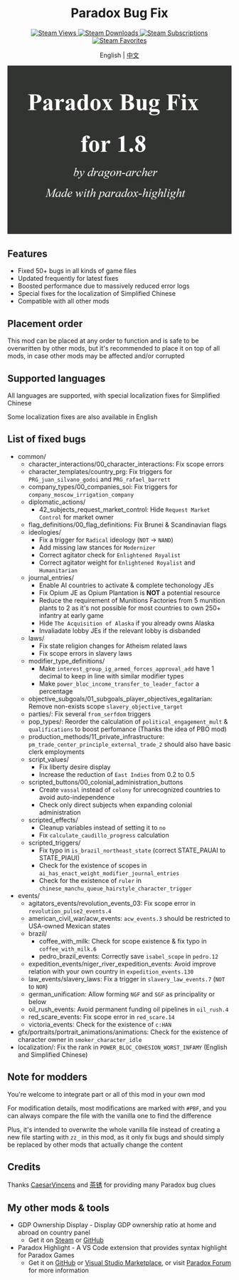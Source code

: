 <h1 align="center">Paradox Bug Fix</h1>

<p align="center">
	<a href="https://steamcommunity.com/sharedfiles/filedetails/?id=3277665729">
		<img src="https://img.shields.io/steam/views/3277665729" alt="Steam Views">
	</a>
	<a href="https://steamcommunity.com/sharedfiles/filedetails/?id=3277665729">
		<img src="https://img.shields.io/steam/downloads/3277665729" alt="Steam Downloads">
	</a>
	<a href="https://steamcommunity.com/sharedfiles/filedetails/?id=3277665729">
		<img src="https://img.shields.io/steam/subscriptions/3277665729" alt="Steam Subscriptions">
	</a>
	<a href="https://steamcommunity.com/sharedfiles/filedetails/?id=3277665729">
		<img src="https://img.shields.io/steam/favorites/3277665729" alt="Steam Favorites">
	</a>
</p>

<p align="center">English | <a href="README.zh.md">中文</a></p>

![Thumbnail](thumbnail.png)

## Features

- Fixed 50+ bugs in all kinds of game files
- Updated frequently for latest fixes
- Boosted performance due to massively reduced error logs
- Special fixes for the localization of Simplified Chinese
- Compatible with all other mods

## Placement order

This mod can be placed at any order to function and is safe to be overwritten by other mods, but it's recommended to place it on top of all mods, in case other mods may be affected and/or corrupted

## Supported languages

All languages are supported, with special localization fixes for Simplified Chinese

Some localization fixes are also available in English

## List of fixed bugs

- common/
  - character_interactions/00_character_interactions: Fix scope errors
  - character_templates/country_prg: Fix triggers for `PRG_juan_silvano_godoi` and `PRG_rafael_barrett`
  - company_types/00_companies_soi: Fix triggers for `company_moscow_irrigation_company`
  - diplomatic_actions/
    - 42_subjects_request_market_control: Hide `Request Market Control` for market owner
  - flag_definitions/00_flag_definitions: Fix Brunei & Scandinavian flags
  - ideologies/
    - Fix a trigger for `Radical` ideology (`NOT` -> `NAND`)
    - Add missing law stances for `Modernizer`
    - Correct agitator check for `Enlightened Royalist`
    - Correct agitator weight for `Enlightened Royalist` and `Humanitarian`
  - journal_entries/
    - Enable AI countries to activate & complete techonology JEs
    - Fix Opium JE as Opium Plantation is **NOT** a potential resource
    - Reduce the requirement of Munitions Factories from 5 munition plants to 2 as it's not possible for most countries to own 250+ infantry at early game
    - Hide `The Acquisition of Alaska` if you already owns Alaska
    - Invaliadate lobby JEs if the relevant lobby is disbanded
  - laws/
    - Fix state religion changes for Atheism related laws
    - Fix scope errors in slavery laws
  - modifier_type_definitions/
    - Make `interest_group_ig_armed_forces_approval_add` have 1 decimal to keep in line with similar modifier types
    - Make `power_bloc_income_transfer_to_leader_factor` a percentage
  - objective_subgoals/01_subgoals_player_objectives_egalitarian: Remove non-exists scope `slavery_objective_target`
  - parties/: Fix several `from_serfdom` triggers
  - pop_types/: Reorder the calculation of `political_engagement_mult` & `qualifications` to boost perfomance (Thanks the idea of PBO mod)
  - production_methods/11_private_infrastructure: `pm_trade_center_principle_external_trade_2` should also have basic clerk employments
  - script_values/
    - Fix liberty desire display
    - Increase the reduction of `East Indies` from 0.2 to 0.5
  - scripted_buttons/00_colonial_administration_buttons
    - Create `vassal` instead of `colony` for unrecognized countries to avoid auto-independence
    - Check only direct subjects when expanding colonial administration
  - scripted_effects/
    - Cleanup variables instead of setting it to `no`
    - Fix `calculate_caudillo_progress` calculation
  - scripted_triggers/
    - Fix typo in `is_brazil_northeast_state` (correct STATE_PAUAI to STATE_PIAUI)
    - Check for the existence of scopes in `ai_has_enact_weight_modifier_journal_entries`
    - Check for the existence of `ruler` in `chinese_manchu_queue_hairstyle_character_trigger`
- events/
  - agitators_events/revolution_events_03: Fix scope error in `revolution_pulse2_events.4`
  - american_civil_war/acw_events: `acw_events.3` should be restricted to USA-owned Mexican states
  - brazil/
    - coffee_with_milk: Check for scope existence & fix typo in `coffee_with_milk.6`
    - pedro_brazil_events: Correctly save `isabel_scope` in `pedro.12`
  - expedition_events/niger_river_expedition_events: Avoid improve relation with your own country in `expedition_events.130`
  - law_events/slavery_laws: Fix a trigger in `slavery_law_events.7` (`NOT` to `NOR`)
  - german_unification: Allow forming `NGF` and `SGF` as principality or below
  - oil_rush_events: Avoid permanent funding oil pipelines in `oil_rush.4`
  - red_scare_events: Fix scope error in `red_scare.14`
  - victoria_events: Check for the existence of `c:HAN`
- gfx/portraits/portrait_animations/animations: Check for the existence of character owner in `smoker_character_idle`
- localization/: Fix the rank in `POWER_BLOC_COHESION_WORST_INFAMY` (English and Simplified Chinese)

## Note for modders

You're welcome to integrate part or all of this mod in your own mod

For modification details, most modifications are marked with `#PBF`, and you can always compare the file with the vanilla one to find the difference

Plus, it's intended to overwrite the whole vanilla file instead of creating a new file starting with `zz_` in this mod, as it only fix bugs and should simply be replaced by other mods that actually change the content

## Credits

Thanks [CaesarVincens](https://forum.paradoxplaza.com/forum/members/caesarvincens.535173/) and [茶锈](https://steamcommunity.com/profiles/76561199017901516) for providing many Paradox bug clues

## My other mods & tools

- GDP Ownership Display - Display GDP ownership ratio at home and abroad on country panel
  - Get it on [Steam](https://steamcommunity.com/sharedfiles/filedetails/?id=3290552216) or [GitHub](https://github.com/dragon-archer/vic3-mods/tree/main/GDP%20Ownership%20Display)
- Paradox Highlight - A VS Code extension that provides syntax highlight for Paradox Games
  - Get it on [GitHub](https://github.com/dragon-archer/paradox-highlight) or [Visual Studio Marketplace](https://marketplace.visualstudio.com/items?itemName=dragon-archer.paradox-highlight), or visit [Paradox Forum](https://forum.paradoxplaza.com/forum/threads/modding-tool-paradox-highlight-a-vscode-extension-for-highlighting-paradox-scripts.1686066/) for more information
